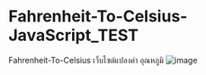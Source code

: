 # Fahrenheit-To-Celsius-JavaScript_TEST
Fahrenheit-To-Celsius เว็บไซต์แปลงค่า อุณหภูมิ
![image](https://github.com/user-attachments/assets/95fe6421-8580-460e-af23-a5755751c781)
